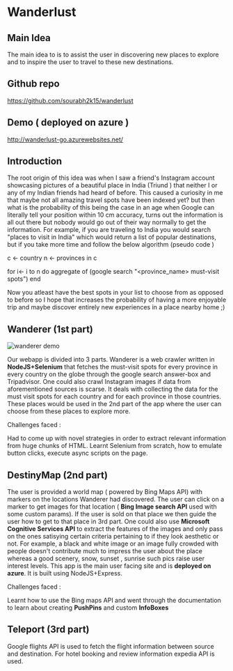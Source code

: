 # Wanderlust

## Main Idea

The main idea to is to assist the user in discovering new places to explore and to inspire the user to travel to these new destinations. 

## Github repo 
https://github.com/sourabh2k15/wanderlust

## Demo ( deployed on azure )
http://wanderlust-go.azurewebsites.net/

## Introduction 

The root origin of this idea was when I saw a friend's Instagram account showcasing pictures of a beautiful place in India (Triund ) that neither I or any of my Indian friends had heard of before. This caused a curiosity in me that maybe not all amazing travel spots have been indexed yet? but then what is the probability of this being the case in an age when Google can literally tell your position within 10 cm accuracy, turns out the information is all out there but nobody would go out of their way normally to get the information. For example, if you are traveling to India you would search "places to visit in India" which would return a list of popular destinations, but if you take more time and follow the below algorithm (pseudo code )

c <- country
n <- provinces in c

for i<- i to n do 
  aggregate of (google search "<province_name> <country> must-visit spots")
end
  
Now you atleast have the best spots in your list to choose from as opposed to before so I hope that increases the probability of having a more enjoyable trip and maybe discover entirely new experiences in a place nearby home ;) 

## Wanderer (1st part) 

![wanderer demo](https://i.imgur.com/LO5LWkw.png)

Our webapp is divided into 3 parts. Wanderer is a web crawler written in **NodeJS+Selenium** that fetches the must-visit spots for every province in every country on the globe through the google search answer-box and Tripadvisor. One could also crawl Instagram images if data from aforementioned sources is scarse. It deals with collecting the data for the must visit spots for each country and for each province in those countries. These places would be used in the 2nd part of the app where the user can choose from these places to explore more. 

Challenges faced : 

Had to come up with novel strategies in order to extract relevant information from huge chunks of HTML. Learnt Selenium from scratch, how to emulate button clicks, execute async scripts on the page. 

## DestinyMap (2nd part)

The user is provided a world map ( powered by Bing Maps API) with markers on the locations Wanderer had discovered. The user can click on a marker to get images for that location ( **Bing Image search API** used with some custom params). If the user is sold on that place we then guide the user how to get to that place in 3rd part. One could also use **Microsoft Cognitive Services API** to extract the features of the images and only pass on the ones satisying certain criteria pertaining to if they look aesthetic or not. For example, a black and white image or an image fully crowded with people doesn't contribute much to impress the user about the place whereas a good scenery, snow, sunset , sunrise such pics raise user interest levels.
This app is the main user facing site and is **deployed on azure**. It is built using NodeJS+Express. 

Challenges faced :

Learnt how to use the Bing maps API and went through the documentation to learn about creating **PushPins** and custom **InfoBoxes**

## Teleport (3rd part)

Google flights API is used to fetch the flight information between source and destination. For hotel booking and review information expedia API is used. 
